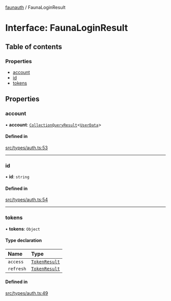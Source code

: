 [faunauth](../index.md) / FaunaLoginResult

# Interface: FaunaLoginResult

## Table of contents

### Properties

- [account](FaunaLoginResult.md#account)
- [id](FaunaLoginResult.md#id)
- [tokens](FaunaLoginResult.md#tokens)

## Properties

### account

• **account**: [`CollectionQueryResult`](CollectionQueryResult.md)<[`UserData`](UserData.md)\>

#### Defined in

[src/types/auth.ts:53](https://github.com/alexnitta/faunauth/blob/2cd7813/src/types/auth.ts#L53)

___

### id

• **id**: `string`

#### Defined in

[src/types/auth.ts:54](https://github.com/alexnitta/faunauth/blob/2cd7813/src/types/auth.ts#L54)

___

### tokens

• **tokens**: `Object`

#### Type declaration

| Name | Type |
| :------ | :------ |
| `access` | [`TokenResult`](TokenResult.md) |
| `refresh` | [`TokenResult`](TokenResult.md) |

#### Defined in

[src/types/auth.ts:49](https://github.com/alexnitta/faunauth/blob/2cd7813/src/types/auth.ts#L49)
